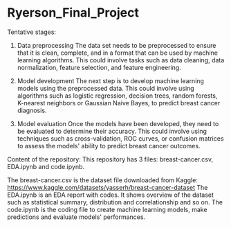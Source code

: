 # Ryerson_Final_Project

Tentative stages:
1. Data preprocessing
The data set needs to be preprocessed to ensure that it is clean, complete, and in a format that can be used by machine learning algorithms. 
This could involve tasks such as data cleaning, data normalization, feature selection, and feature engineering.

2. Model development
The next step is to develop machine learning models using the preprocessed data. 
This could involve using algorithms such as logistic regression, decision trees, random forests, K-nearest neighbors or Gaussian Naive Bayes, to predict breast cancer diagnosis.

3. Model evaluation
Once the models have been developed, they need to be evaluated to determine their accuracy. 
This could involve using techniques such as cross-validation, ROC curves, or confusion matrices to assess the models' ability to predict breast cancer outcomes.



Content of the repository:
This repository has 3 files: breast-cancer.csv, EDA.ipynb and code.ipynb.

The breast-cancer.csv is the dataset file downloaded from Kaggle: https://www.kaggle.com/datasets/yasserh/breast-cancer-dataset
The EDA.ipynb is an EDA report with codes. It shows overview of the dataset such as statistical summary, distribution and correlationship and so on.
The code.ipynb is the coding file to create machine learning models, make predictions and evaluate models' performances.
